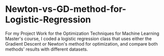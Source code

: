 # Newton-vs-GD-method-for-Logistic-Regression
For my Project Work for the Optimization Techniques for Machine Learning Master's course, I coded a logistic regression class that uses either the Gradient Descent or Newton's method for optimization, and compare both methods' results with different datasets.
